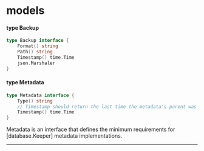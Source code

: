 # models



#### type Backup

```go
type Backup interface {
	Format() string
	Path() string
	Timestamp() time.Time
	json.Marshaler
}
```


#### type Metadata

```go
type Metadata interface {
	Type() string
	// Timestamp should return the last time the metadata's parent was opened.
	Timestamp() time.Time
}
```

Metadata is an interface that defines the minimum requirements for
[database.Keeper] metadata implementations.

---
